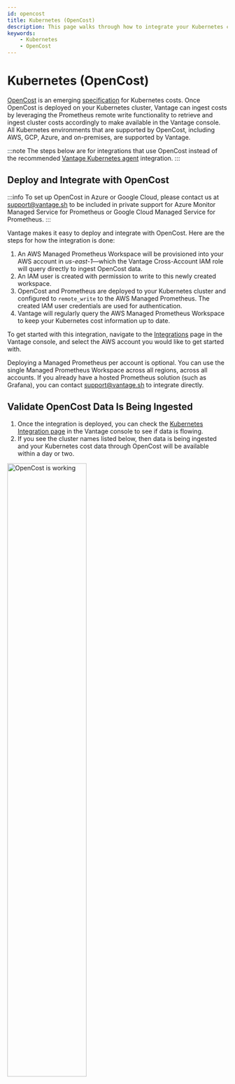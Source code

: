 ```yaml
---
id: opencost
title: Kubernetes (OpenCost)
description: This page walks through how to integrate your Kubernetes costs via OpenCost in Vantage.
keywords:
    - Kubernetes
    - OpenCost
---
```


# Kubernetes (OpenCost)

[OpenCost](https://www.opencost.io) is an emerging [specification](https://github.com/opencost/opencost/blob/develop/spec/opencost-specv01.md) for Kubernetes costs. Once OpenCost is deployed on your Kubernetes cluster, Vantage can ingest costs by leveraging the Prometheus remote write functionality to retrieve and ingest cluster costs accordingly to make available in the Vantage console. All Kubernetes environments that are supported by OpenCost, including AWS, GCP, Azure, and on-premises, are supported by Vantage.

:::note
The steps below are for integrations that use OpenCost instead of the recommended [Vantage Kubernetes agent](/kubernetes_agent) integration.
:::

## Deploy and Integrate with OpenCost

:::info
To set up OpenCost in Azure or Google Cloud, please contact us at [support@vantage.sh](mailto:support@vantage.sh) to be included in private support for Azure Monitor Managed Service for Prometheus or Google Cloud Managed Service for Prometheus.
:::

Vantage makes it easy to deploy and integrate with OpenCost. Here are the steps for how the integration is done:

1. An AWS Managed Prometheus Workspace will be provisioned into your AWS account in _us-east-1_—which the Vantage Cross-Account IAM role will query directly to ingest OpenCost data.
2. An IAM user is created with permission to write to this newly created workspace.
3. OpenCost and Prometheus are deployed to your Kubernetes cluster and configured to `remote_write` to the AWS Managed Prometheus. The created IAM user credentials are used for authentication.
4. Vantage will regularly query the AWS Managed Prometheus Workspace to keep your Kubernetes cost information up to date.

To get started with this integration, navigate to the [Integrations](https://console.vantage.sh/settings/integrations) page in the Vantage console, and select the AWS account you would like to get started with. 

Deploying a Managed Prometheus per account is optional. You can use the single Managed Prometheus Workspace across all regions, across all accounts. If you already have a hosted Prometheus solution (such as Grafana), you can contact [support@vantage.sh](mailto:support@vantage.sh) to integrate directly.

## Validate OpenCost Data Is Being Ingested

1. Once the integration is deployed, you can check the [Kubernetes Integration page](https://console.vantage.sh/settings/integrations) in the Vantage console to see if data is flowing. 
2. If you see the cluster names listed below, then data is being ingested and your Kubernetes cost data through OpenCost will be available within a day or two.

<div style={{ display: "flex", justifyContent: "center", borderRadius: 10, boxShadow: "0 2px 4px rgba(0, 0, 0, 0.1)" }}>
    <img alt="OpenCost is working" width="60%" src="/img/opencost_working.png" style={{ borderRadius: 10 }} />
</div>
